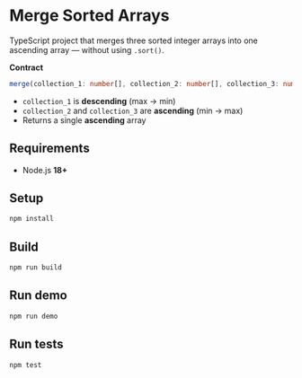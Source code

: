 # Merge Sorted Arrays

TypeScript project that merges three sorted integer arrays into one ascending array — without using `.sort()`.

**Contract**
```ts
merge(collection_1: number[], collection_2: number[], collection_3: number[]): number[]
```
- `collection_1` is **descending** (max → min)
- `collection_2` and `collection_3` are **ascending** (min → max)
- Returns a single **ascending** array

## Requirements
- Node.js **18+**

## Setup
```bash
npm install
```

## Build
```bash
npm run build
```

## Run demo
```bash
npm run demo
```

## Run tests
```bash
npm test
```
